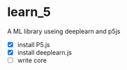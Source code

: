 # learn_5
A ML library useing deeplearn and p5js
- [x] install P5.js
- [x] install deeplearn.js
- [ ] write core
